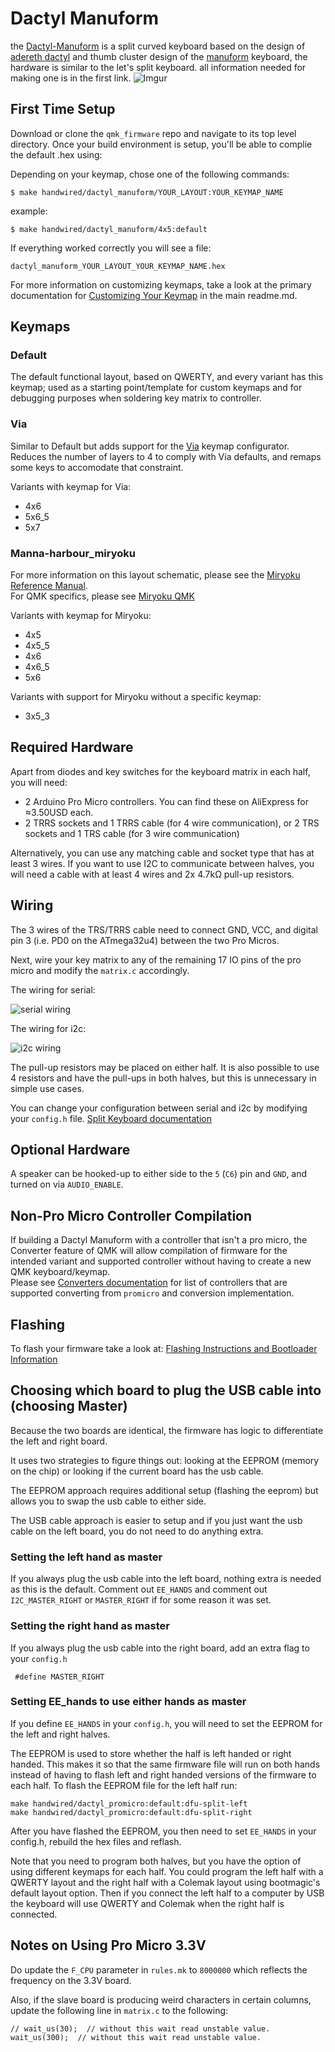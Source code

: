 # Dactyl Manuform

the [Dactyl-Manuform](https://github.com/tshort/dactyl-keyboard) is a split curved keyboard based on the design of [adereth dactyl](https://github.com/adereth/dactyl-keyboard) and thumb cluster design of the [manuform](https://geekhack.org/index.php?topic=46015.0) keyboard, the hardware is similar to the let's split keyboard. all information needed for making one is in the first link.
![Imgur](https://i.imgur.com/7y0Vbyd.jpg)

## First Time Setup

Download or clone the `qmk_firmware` repo and navigate to its top level directory. Once your build environment is setup, you'll be able to complie the default .hex using:

Depending on your keymap, chose one of the following commands:

```
$ make handwired/dactyl_manuform/YOUR_LAYOUT:YOUR_KEYMAP_NAME
```

example:

```
$ make handwired/dactyl_manuform/4x5:default
```

If everything worked correctly you will see a file:

```
dactyl_manuform_YOUR_LAYOUT_YOUR_KEYMAP_NAME.hex
```

For more information on customizing keymaps, take a look at the primary documentation for [Customizing Your Keymap](/docs/faq_keymap.md) in the main readme.md.

## Keymaps

### Default

The default functional layout, based on QWERTY, and every variant has this keymap; used as a starting point/template for custom keymaps and for debugging purposes when soldering key matrix to controller.

### Via
Similar to Default but adds support for the [Via](https://www.caniusevia.com/) keymap configurator. Reduces the number of layers to 4 to comply with Via defaults, and remaps some keys to accomodate that constraint.

Variants with keymap for Via:
- 4x6
- 5x6_5
- 5x7

### Manna-harbour_miryoku

For more information on this layout schematic, please see the [Miryoku Reference Manual](https://github.com/manna-harbour/miryoku/tree/master/docs/reference).  
For QMK specifics, please see [Miryoku QMK](https://github.com/manna-harbour/miryoku_qmk/tree/miryoku/users/manna-harbour_miryoku) 

Variants with keymap for Miryoku:  
- 4x5
- 4x5_5
- 4x6
- 4x6_5
- 5x6

Variants with support for Miryoku without a specific keymap:  
- 3x5_3

## Required Hardware

Apart from diodes and key switches for the keyboard matrix in each half, you will need:
-   2 Arduino Pro Micro controllers. You can find these on AliExpress for ≈3.50USD each.
-   2 TRRS sockets and 1 TRRS cable (for 4 wire communication), or 2 TRS sockets and 1 TRS cable (for 3 wire communication)

Alternatively, you can use any matching cable and socket type that has at least 3
wires. If you want to use I2C to communicate between halves, you will need a
cable with at least 4 wires and 2x 4.7kΩ pull-up resistors.

## Wiring

The 3 wires of the TRS/TRRS cable need to connect GND, VCC, and digital pin 3 (i.e.
PD0 on the ATmega32u4) between the two Pro Micros.

Next, wire your key matrix to any of the remaining 17 IO pins of the pro micro
and modify the `matrix.c` accordingly.

The wiring for serial:

![serial wiring](https://i.imgur.com/C3D1GAQ.png)

The wiring for i2c:

![i2c wiring](https://i.imgur.com/Hbzhc6E.png)

The pull-up resistors may be placed on either half. It is also possible
to use 4 resistors and have the pull-ups in both halves, but this is
unnecessary in simple use cases.

You can change your configuration between serial and i2c by modifying your `config.h` file. [Split Keyboard documentation](https://docs.qmk.fm/#/feature_split_keyboard)

## Optional Hardware

A speaker can be hooked-up to either side to the `5` (`C6`) pin and `GND`, and turned on via `AUDIO_ENABLE`.

## Non-Pro Micro Controller Compilation

If building a Dactyl Manuform with a controller that isn't a pro micro, the Converter feature of QMK will allow compilation of firmware for the intended variant and supported controller without having to create a new QMK keyboard/keymap.  
Please see [Converters documentation](https://docs.qmk.fm/#/feature_converters?id=supported-converters) for list of controllers that are supported converting from `promicro` and conversion implementation.

## Flashing

To flash your firmware take a look at: [Flashing Instructions and Bootloader Information](https://docs.qmk.fm/#/flashing)

## Choosing which board to plug the USB cable into (choosing Master)

Because the two boards are identical, the firmware has logic to differentiate the left and right board.

It uses two strategies to figure things out: looking at the EEPROM (memory on the chip) or looking if the current board has the usb cable.

The EEPROM approach requires additional setup (flashing the eeprom) but allows you to swap the usb cable to either side.

The USB cable approach is easier to setup and if you just want the usb cable on the left board, you do not need to do anything extra.

### Setting the left hand as master

If you always plug the usb cable into the left board, nothing extra is needed as this is the default. Comment out `EE_HANDS` and comment out `I2C_MASTER_RIGHT` or `MASTER_RIGHT` if for some reason it was set.

### Setting the right hand as master

If you always plug the usb cable into the right board, add an extra flag to your `config.h`

```
 #define MASTER_RIGHT
```

### Setting EE_hands to use either hands as master

If you define `EE_HANDS` in your `config.h`, you will need to set the
EEPROM for the left and right halves.

The EEPROM is used to store whether the
half is left handed or right handed. This makes it so that the same firmware
file will run on both hands instead of having to flash left and right handed
versions of the firmware to each half. To flash the EEPROM file for the left
half run:

```
make handwired/dactyl_promicro:default:dfu-split-left
make handwired/dactyl_promicro:default:dfu-split-right
```

After you have flashed the EEPROM, you then need to set `EE_HANDS` in your config.h, rebuild the hex files and reflash.

Note that you need to program both halves, but you have the option of using
different keymaps for each half. You could program the left half with a QWERTY
layout and the right half with a Colemak layout using bootmagic's default layout option.
Then if you connect the left half to a computer by USB the keyboard will use QWERTY and Colemak when the
right half is connected.

## Notes on Using Pro Micro 3.3V

Do update the `F_CPU` parameter in `rules.mk` to `8000000` which reflects
the frequency on the 3.3V board.

Also, if the slave board is producing weird characters in certain columns,
update the following line in `matrix.c` to the following:

```
// wait_us(30);  // without this wait read unstable value.
wait_us(300);  // without this wait read unstable value.
```
